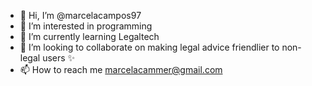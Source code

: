 - 👋 Hi, I’m @marcelacampos97
- 👀 I’m interested in programming
- 🌱 I’m currently learning Legaltech
- 💞️ I’m looking to collaborate on making legal advice friendlier to non-legal users ✨
- 📫 How to reach me marcelacammer@gmail.com

<!---
marcelacampos97/marcelacampos97 is a ✨ special ✨ repository because its `README.md` (this file) appears on your GitHub profile.
You can click the Preview link to take a look at your changes.
--->
